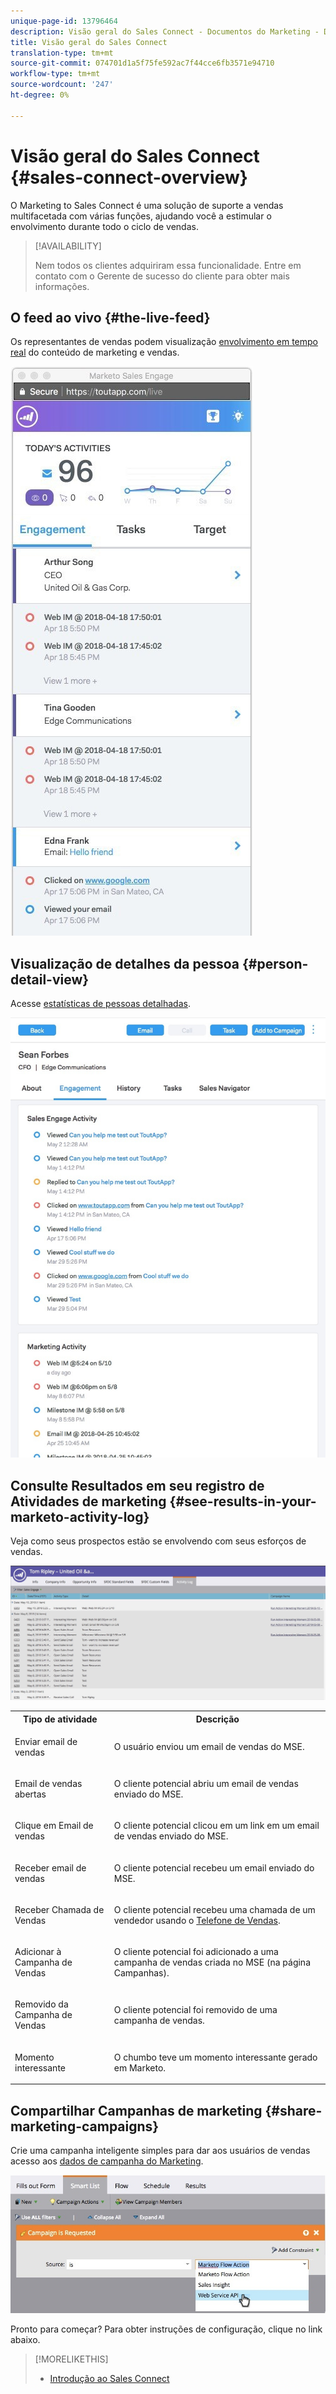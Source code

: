```yaml
---
unique-page-id: 13796464
description: Visão geral do Sales Connect - Documentos do Marketing - Documentação do produto
title: Visão geral do Sales Connect
translation-type: tm+mt
source-git-commit: 074701d1a5f75fe592ac7f44cce6fb3571e94710
workflow-type: tm+mt
source-wordcount: '247'
ht-degree: 0%

---
```



# Visão geral do Sales Connect {#sales-connect-overview}

O Marketing to Sales Connect é uma solução de suporte a vendas multifacetada com várias funções, ajudando você a estimular o envolvimento durante todo o ciclo de vendas.

>[!AVAILABILITY]
>
>
>Nem todos os clientes adquiriram essa funcionalidade. Entre em contato com o Gerente de sucesso do cliente para obter mais informações.

## O feed ao vivo {#the-live-feed}

Os representantes de vendas podem visualização [envolvimento em tempo real](http://docs.marketo.com/x/d4TS) do conteúdo de marketing e vendas.

![](assets/engagement.jpg)

## Visualização de detalhes da pessoa {#person-detail-view}

Acesse [estatísticas de pessoas detalhadas](http://docs.marketo.com/x/e4TS).

![](assets/2018-05-11-at-3.28-pm.jpg)

## Consulte Resultados em seu registro de Atividades de marketing {#see-results-in-your-marketo-activity-log}

Veja como seus prospectos estão se envolvendo com seus esforços de vendas.

![](assets/2018-05-11-at-3.30-pm.jpg)

<table> 
 <tbody> 
  <tr> 
   <th>Tipo de atividade</th> 
   <th>Descrição</th> 
  </tr> 
  <tr> 
   <td><p>Enviar email de vendas</p></td> 
   <td><p>O usuário enviou um email de vendas do MSE.</p></td> 
  </tr> 
  <tr> 
   <td><p>Email de vendas abertas</p></td> 
   <td><p>O cliente potencial abriu um email de vendas enviado do MSE.</p></td> 
  </tr> 
  <tr> 
   <td><p>Clique em Email de vendas</p></td> 
   <td><p>O cliente potencial clicou em um link em um email de vendas enviado do MSE.</p></td> 
  </tr> 
  <tr> 
   <td colspan="1"><p>Receber email de vendas</p></td> 
   <td colspan="1"><p>O cliente potencial recebeu um email enviado do MSE.</p></td> 
  </tr> 
  <tr> 
   <td colspan="1"><p>Receber Chamada de Vendas</p></td> 
   <td colspan="1"><p>O cliente potencial recebeu uma chamada de um vendedor usando o <a href="http://docs.marketo.com/x/NgDb" rel="nofollow">Telefone de Vendas</a>.</p></td> 
  </tr> 
  <tr> 
   <td colspan="1"><p>Adicionar à Campanha de Vendas</p></td> 
   <td colspan="1"><p>O cliente potencial foi adicionado a uma campanha de vendas criada no MSE (na página Campanhas).</p></td> 
  </tr> 
  <tr> 
   <td colspan="1"><p>Removido da Campanha de Vendas</p></td> 
   <td colspan="1"><p>O cliente potencial foi removido de uma campanha de vendas.</p></td> 
  </tr> 
  <tr> 
   <td colspan="1"><p>Momento interessante</p></td> 
   <td colspan="1"><p>O chumbo teve um momento interessante gerado em Marketo.</p></td> 
  </tr> 
 </tbody> 
</table>

## Compartilhar Campanhas de marketing {#share-marketing-campaigns}

Crie uma campanha inteligente simples para dar aos usuários de vendas acesso aos [dados de campanha do Marketing](http://docs.marketo.com/x/NwDh).

![](assets/campaign-is-requested.jpg)

Pronto para começar? Para obter instruções de configuração, clique no link abaixo.

>[!MORELIKETHIS]
>
>* [Introdução ao Sales Connect](http://docs.marketo.com/x/coTS)

>



